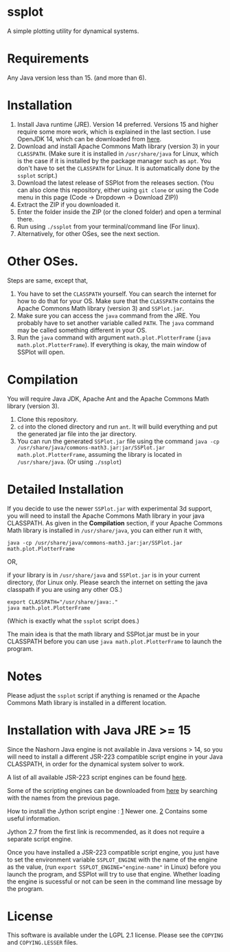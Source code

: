 # ssplot
A simple plotting utility for dynamical systems.

# Requirements
Any Java version less than 15. (and more than 6).

# Installation
1. Install Java runtime (JRE). Version 14 preferred. Versions 15 and higher require some more work, which is explained in the last section. I use OpenJDK 14, which can be downloaded from [here](https://jdk.java.net/java-se-ri/14).
2. Download and install Apache Commons Math library (version 3) in your `CLASSPATH`. (Make sure it is installed in `/usr/share/java` for Linux, which is the case if it is installed by the package manager such as `apt`. You don't have to set the `CLASSPATH` for Linux. It is automatically done by the `ssplot` script.)
3. Download the latest release of SSPlot from the releases section. (You can also clone this repository, either using `git clone` or using the Code menu in this page (Code -> Dropdown -> Download ZIP))
4. Extract the ZIP if you downloaded it.
5. Enter the folder inside the ZIP (or the cloned folder) and open a terminal there.
6. Run using `./ssplot` from your terminal/command line (For linux).
7. Alternatively, for other OSes, see the next section.

# Other OSes.
Steps are same, except that,
1. You have to set the `CLASSPATH` yourself. You can search the internet for how to do that for your OS. Make sure that the `CLASSPATH` contains the Apache Commons Math library (version 3) and `SSPlot.jar`.
2. Make sure you can access the `java` command from the JRE. You probably have to set another variable called `PATH`. The `java` command may be called something different in your OS.
3. Run the `java` command with argument `math.plot.PlotterFrame` (`java math.plot.PlotterFrame`). If everything is okay, the main window of SSPlot will open.

# Compilation
You will require Java JDK, Apache Ant and the Apache Commons Math library (version 3).

1. Clone this repository.
2. `cd` into the cloned directory and run `ant`. It will build everything and put the generated jar file into the jar directory.
3. You can run the generated `SSPlot.jar` file using the command `java -cp /usr/share/java/commons-math3.jar:jar/SSPlot.jar math.plot.PlotterFrame`, assuming the library is located in `/usr/share/java`. (Or using `./ssplot`)

# Detailed Installation
If you decide to use the newer `SSPlot.jar` with experimental 3d support, you will need to install the Apache Commons Math library in your java CLASSPATH. As given in the **Compilation** section, if your Apache Commons Math library is installed in `/usr/share/java`, you can either run it with,

    java -cp /usr/share/java/commons-math3.jar:jar/SSPlot.jar math.plot.PlotterFrame
    
OR,

if your library is in `/usr/share/java` and `SSPlot.jar` is in your current directory, (for Linux only. Please search the internet on setting the java classpath if you are using any other OS.)
 
    export CLASSPATH="/usr/share/java:."
    java math.plot.PlotterFrame

(Which is exactly what the `ssplot` script does.)

The main idea is that the math library and SSPlot.jar must be in your CLASSPATH before you can use `java math.plot.PlotterFrame` to launch the program.

# Notes
Please adjust the `ssplot` script if anything is renamed or the Apache Commons Math library is installed in a different location.

# Installation with Java JRE >= 15
Since the Nashorn Java engine is not available in Java versions > 14, so you will need to install a different JSR-223 compatible script engine in your Java CLASSPATH, in order for the dynamical system solver to work.

A list of all available JSR-223 script engines can be found [here](https://web.archive.org/web/20070610234337/https://scripting.dev.java.net/).

Some of the scripting engines can be downloaded from [here](https://mvnrepository.com/) by searching with the names from the previous page.

How to install the Jython script engine :
[1](https://wiki.python.org/jython/UserGuide#using-jsr-223) Newer one.
[2](https://jython.readthedocs.io/en/latest/JythonAndJavaIntegration/) Contains some useful information.

Jython 2.7 from the first link is recommended, as it does not require a separate script engine.

Once you have installed a JSR-223 compatible script engine, you just have to set the environment variable `SSPLOT_ENGINE` with the name of the engine as the value, (run `export SSPLOT_ENGINE="engine-name"` in Linux) before you launch the program, and SSPlot will try to use that engine. Whether loading the engine is sucessful or not can be seen in the command line message by the program.

# License
This software is available under the LGPL 2.1 license. Please see the `COPYING` and `COPYING.LESSER` files.
